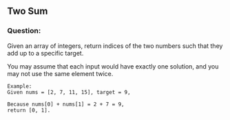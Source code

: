## Two Sum

### Question:
Given an array of integers, return indices of the two numbers such that they add up to a specific target.

You may assume that each input would have exactly one solution, and you may not use the same element twice.

```
Example:
Given nums = [2, 7, 11, 15], target = 9,

Because nums[0] + nums[1] = 2 + 7 = 9,
return [0, 1].
```
